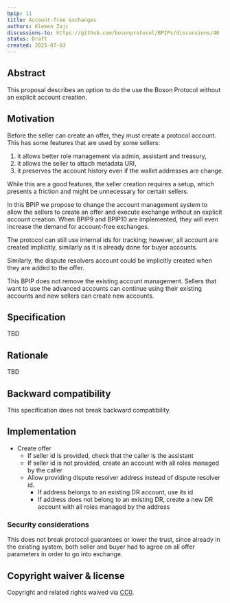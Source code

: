 ```yaml
---
bpip: 11
title: Account-free exchanges
authors: Klemen Zajc
discussions-to: https://github.com/bosonprotocol/BPIPs/discussions/40
status: Draft
created: 2025-07-03
---
```


## Abstract
This proposal describes an option to do the use the Boson Protocol without an explicit account creation.

## Motivation
Before the seller can create an offer, they must create a protocol account. This has some features that are used by some sellers:
1. it allows better role management via admin, assistant and treasury,
2. it allows the seller to attach metadata URI,
3. it preserves the account history even if the wallet addresses are change.  

While this are a good features, the seller creation requires a setup, which presents a friction and might be unnecessary for certain sellers.  

In this BPIP we propose to change the account management system to allow the sellers to create an offer and execute exchange without an explicit account creation. When BPIP9 and BPIP10 are implemented, they will even increase the demand for account-free exchanges. 

The protocol can still use internal ids for tracking; however, all account are created implicitly, similarly as it is already done for buyer accounts.

Similarly, the dispute resolvers account could be implicitly created when they are added to the offer. 

This BPIP does not remove the existing account management. Sellers that want to use the advanced accounts can continue using their existing accounts and new sellers can create new accounts.

## Specification
TBD

## Rationale
TBD

## Backward compatibility
This specification does not break backward compatibility.

## Implementation
* Create offer
  * If seller id is provided, check that the caller is the assistant
  * If seller id is not provided, create an account with all roles managed by the caller
  * Allow providing dispute resolver address instead of dispute resolver id.
    * If address belongs to an existing DR account, use its id
    * If address does not belong to an existing DR, create a new DR account with all roles managed by the address

### Security considerations

This does not break protocol guarantees or lower the trust, since already in the existing system, both seller and buyer had to agree on all offer parameters in order to go into exchange.
  
## Copyright waiver & license
Copyright and related rights waived via [CC0](https://creativecommons.org/publicdomain/zero/1.0/).
